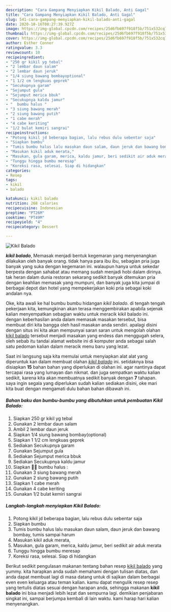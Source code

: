 ```yaml
---
description: "Cara Gampang Menyiapkan Kikil Balado, Anti Gagal"
title: "Cara Gampang Menyiapkan Kikil Balado, Anti Gagal"
slug: 541-cara-gampang-menyiapkan-kikil-balado-anti-gagal
date: 2020-10-16T08:27:39.927Z
image: https://img-global.cpcdn.com/recipes/25d6fb697f918f5b/751x532cq70/kikil-balado-foto-resep-utama.jpg
thumbnail: https://img-global.cpcdn.com/recipes/25d6fb697f918f5b/751x532cq70/kikil-balado-foto-resep-utama.jpg
cover: https://img-global.cpcdn.com/recipes/25d6fb697f918f5b/751x532cq70/kikil-balado-foto-resep-utama.jpg
author: Esther Conner
ratingvalue: 3.3
reviewcount: 10
recipeingredient:
- "250 gr kikil yg tebal"
- "2 lembar daun salam"
- "2 lembar daun jeruk"
- "1/4 siung bawang bombayoptional"
- "1 1/2 cm lengkuas geprek"
- "Secukupnya garam"
- "Sejumput gula"
- "Sejumput merica bbuk"
- "Secukupnya kaldu jamur"
- "  bumbu halus "
- "3 siung bawang merah"
- "2 siung bawang putih"
- "1 cabe merah"
- "4 cabe keriting"
- "1/2 bulat kemiri sangrai"
recipeinstructions:
- "Potong kikil jd beberapa bagian, lalu rebus dulu sebentar saja"
- "Siapkan bumbu"
- "Tumis bumbu halus lalu masukan daun salam, daun jeruk dan bawang bombay, tumis sampai harum"
- "Masukan kikil aduk merata,"
- "Masukan, gula garam, merica, kaldu jamur, beri sedikit air aduk merata"
- "Tunggu hingga bumbu meresap"
- "Koreksi rasa, selesai. Siap di hidangkan"
categories:
- Resep
tags:
- kikil
- balado

katakunci: kikil balado 
nutrition: 268 calories
recipecuisine: Indonesian
preptime: "PT26M"
cooktime: "PT49M"
recipeyield: "4"
recipecategory: Dessert

---
```



![Kikil Balado](https://img-global.cpcdn.com/recipes/25d6fb697f918f5b/751x532cq70/kikil-balado-foto-resep-utama.jpg)

<b><i>kikil balado</i></b>, Memasak menjadi bentuk kegemaran yang menyenangkan dilakukan oleh banyak orang. tidak hanya para ibu ibu, sebagian pria juga banyak yang suka dengan kegemaran ini. walaupun hanya untuk sekedar berpesta dengan sahabat atau memang sudah menjadi hobi dalam dirinya. tak heran dalam dunia restoran sekarang sedikit banyak ditemukan pria dengan keahlian memasak yang mumpuni, dan banyak juga kita jumpai di berbagai depot dan hotel yang mempekerjakan koki pria sebagai koki andalan nya.

Oke, kita awali ke hal bumbu bumbu hidangan <i>kikil balado</i>. di tengah tengah pekerjaan kita, kemungkinan akan terasa menggembirakan apabila sejenak kalian menyempatkan sebagian waktu untuk meracik kikil balado ini. dengan keberhasilan anda dalam memasak masakan tersebut, bisa membuat diri kita bangga oleh hasil masakan anda sendiri. apalagi disini dengan situs ini kita akan mempunyai saran saran untuk mengolah olahan <u>kikil balado</u> tersebut menjadi masakan yang endess dan menggugah selera, oleh sebab itu tandai alamat website ini di komputer anda sebagai salah satu pedoman kalian dalam meracik menu baru yang lezat.




Saat ini langsung saja kita memulai untuk menyiapkan alat alat yang diperuntuk kan dalam membuat olahan <u><i>kikil balado</i></u> ini. setidaknya bisa disiapkan <b>15</b> bahan bahan yang diperlukan di olahan ini. agar nantinya dapat tercapai rasa yang lumayan dan nikmat. dan juga sempatkan waktu kalian sedikit, karena kita akan membuatnya sedikit banyak dengan <b>7</b> tahapan. saya ingin segala yang diperlukan sudah kalian sediakan disini, oke mari kita buat dengan mengamati dulu bahan bahan dibawah ini.

<!--inarticleads1-->

##### Bahan baku dan bumbu-bumbu yang dibutuhkan untuk pembuatan Kikil Balado:

1. Siapkan 250 gr kikil yg tebal
1. Gunakan 2 lembar daun salam
1. Ambil 2 lembar daun jeruk
1. Siapkan 1/4 siung bawang bombay(optional)
1. Siapkan 1 1/2 cm lengkuas geprek
1. Sediakan Secukupnya garam
1. Gunakan Sejumput gula
1. Sediakan Sejumput merica bbuk
1. Sediakan Secukupnya kaldu jamur
1. Siapkan  👩‍🍳 bumbu halus :
1. Gunakan 3 siung bawang merah
1. Gunakan 2 siung bawang putih
1. Siapkan 1 cabe merah
1. Gunakan 4 cabe keriting
1. Gunakan 1/2 bulat kemiri sangrai




<!--inarticleads2-->

##### Langkah-langkah menyiapkan Kikil Balado:

1. Potong kikil jd beberapa bagian, lalu rebus dulu sebentar saja
1. Siapkan bumbu
1. Tumis bumbu halus lalu masukan daun salam, daun jeruk dan bawang bombay, tumis sampai harum
1. Masukan kikil aduk merata,
1. Masukan, gula garam, merica, kaldu jamur, beri sedikit air aduk merata
1. Tunggu hingga bumbu meresap
1. Koreksi rasa, selesai. Siap di hidangkan




Berikut sedikit pengulasan makanan tentang bahan resep <u>kikil balado</u> yang yummy. kita harapkan anda sudah memahami dengan tulisan diatas, dan anda dapat membuat lagi di masa datang untuk di sajikan dalam berbagai even even keluarga atau teman kalian. kamu dapat mengulik resep resep yang tertulis diatas sesuai dengan harapan anda, sehingga makanan <b>kikil balado</b> ini bisa menjadi lebih lezat dan sempurna lagi. demikian penjabaran singkat ini, sampai berjumpa kembali di lain waktu. kami harap hari kalian menyenangkan.
